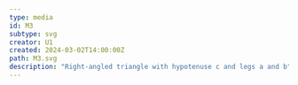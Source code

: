 ```yaml
---
type: media
id: M3
subtype: svg
creator: U1
created: 2024-03-02T14:00:00Z
path: M3.svg
description: "Right-angled triangle with hypotenuse c and legs a and b"
---
```

